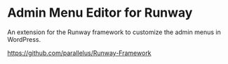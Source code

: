Admin Menu Editor for Runway
============================

An extension for the Runway framework to customize the admin menus in WordPress.

https://github.com/parallelus/Runway-Framework
